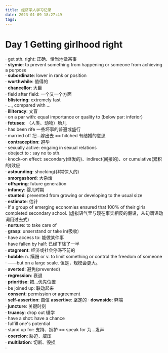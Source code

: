 ```yaml
---
title: 经济学人学习记录
date: 2023-01-09 18:27:49
tags:
---
```

# Day 1 Getting girlhood right
· get sth. right: 正确、恰当地做某事<br/>
· **stymie**: to prevent something from happening or someone from achieving a purpose<br/>
· **subordinate**: lower in rank or position<br/>
· **worthwhile**: 值得的<br/>
· **chancellor**: 大臣<br/>
· field after field: 一个又一个方面<br/>
· **blistering**: extremely fast<br/>
· ..., compared with ...<br/>
· **illiteracy**: 文盲<br/>
· on a par with: equal importance or quality to (below par: inferior)<br/>
· **fetuses**: （人类、动物）胎儿<br/>
· has been rife 一些坏事的普遍或盛行<br/>
· married off 把...嫁出去 == hitched 有结婚的意思<br/>
· **contraception**: 避孕<br/>
· sexually active: engaing in sexual relations<br/>
· obeject to : say no to sth.<br/>
· knock-on effect: secondary(继发的)、indirect(间接的)、or cumulative(累积的)效应<br/>
· **astounding**: shocking(非常惊人的)<br/>
· **smorgasbord**: 大杂烩<br/>
· **offspring**: future generation<br/>
· **infancy**: 婴儿时期<br/>
· **stunted**: prevented from growing or developing to the usual size<br/>
· **estimate**: 估计<br/>
· If a group of emerging economies ensured that 100% of their girls completed secondary school. (虚拟语气里与现在事实相反的假设，从句谓语动词用过去式)<br/>
· **nurture**: to take care of<br/>
· **grasp**: unserstand or take in(吸收)<br/>
· have access to: 能做某件事<br/>
· have fallen by half: 已经下降了一半<br/>
· **stagment**: 经济或社会停滞不前的<br/>
· **hobble**: n. 蹒跚 or v. to limit something or control the freedom of someone<br/>
· ——but on a large scale. 但是，规模会更大。<br/>
· **averted**: 避免(prevented)<br/>
· **regression**: 衰退<br/>
· **prioritise**: 把...优先位置<br/>
· be joined up: 联动起来<br/>
· **consent**: permission or agreement<br/>
· **self-assertion**: 自信 **assertive**: 坚定的
· **downside**: 弊端<br/>
· **juncture**: 关键时刻<br/>
· **truancy**: drop out 辍学<br/>
· have a shot: have a chance<br/>
· fulfill one's potential<br/>
· stand up for: 支持、拥护 == speak for 为...发声<br/>
· **coercion**: 胁迫、威压<br/>
· **multilation**: 切断、毁损<br/>
· 
